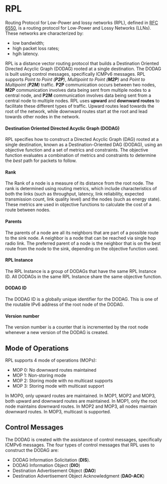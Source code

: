 # RPL

Routing Protocol for Low-Power and lossy networks (RPL), defined in [RFC 6550](),
is a routing protocol for Low-Power and Lossy Networks (LLNs).
These networks are characterized by:
- low bandwidth;
- high packet loss rates;
- hgih latency.

RPL is a distance vector routing protocol that builds a
Destination Oriented Directed Acyclic Graph (DODAG) rooted at a single destination.
The DODAG is built using control messages, specifically ICMPv6 messages.
RPL supports *Point to Point (**P2P**)*, *Multipoint to Point (**M2P**)* and *Point to Multipoint (**P2M**)* traffic. 
**P2P** communication occurs between two nodes, **M2P** communication involves 
data being sent from multiple nodes to a central node, and **P2M** communication 
involves data being sent from a central node to multiple nodes.
RPL uses **upward** and **downward routes** to facilitate these different types of traffic.
Upward routes lead towards the root of the network,
while downward routes start at the root and lead towards other nodes in the network.

#### Destination Oriented Directed Acyclic Graph (DODAG)

RPL specifies how to construct a Directed Acyclic Graph (DAG) rooted at a single destination, 
known as a Destination-Oriented DAG (DODAG), using an objective function and a set of metrics and constraints. 
The objective function evaluates a combination of metrics and constraints to determine 
the _best_ path for packets to follow.

#### Rank

The Rank of a node is a measure of its distance from the root node.
The rank is determined using routing metrics, which include characteristics of both the links
(such as throughput, latency, link reliability, expected transmission count, link quality level)
and the nodes (such as energy state).
These metrics are used in objective functions to calculate the cost of a route between nodes.

#### Parents

The parents of a node are all its neighbors that are part of a possible route to the sink node.
A neighbor is a node that can be reached via single hop radio link.
The preferred parent of a node is the neighbor that is on the best route from the node to the sink,
depending on the objective function used.

#### RPL Instance

The RPL Instance is a group of DODAGs that have the same RPL Instance ID.
All DODAGs in the same RPL Instance share the same objective function.

#### DODAG ID

The DODAG ID is a globally unique identifier for the DODAG.
This is one of the routable IPv6 address of the root node of the DODAG.

#### Version number

The version number is a counter that is incremented by the root node whenever a new version of the DODAG is created.

## Mode of Operations

RPL supports 4 mode of operations (MOPs):
- MOP 0: No downward routes maintained
- MOP 1: Non-storing mode
- MOP 2: Storing mode with no multicast supports
- MOP 3: Storing mode with multicast support

In MOP0, only upward routes are maintained.
In MOP1, MOP2 and MOP3, both upward and downward routes are maintained.
In MOP1, only the root node maintains downward routes.
In MOP2 and MOP3, all nodes maintain downward routes.
In MOP3, multicast is supported.

## Control Messages

The DODAG is created with the assistance of control messages, specifically ICMPv6 messages.
The four types of control messages that RPL uses to construct the DODAG are:
- DODAG Information Solicitation (**DIS**).
- DODAG Information Object (**DIO**)
- Destination Advertisement Object (**DAO**)
- Destination Advertisement Object Acknowledgment (**DAO-ACK**)
